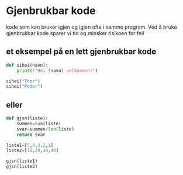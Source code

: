 # Gjenbrukbar kode

kode som kan bruker igjen og igjen ofte i samme program. Ved å bruke gjenbrukbar kode sparer vi tid og minsker risikoen for feil


## et eksempel på en lett gjenbrukbar kode
```python
def sihei(navn):
    print(f"Hei {navn} velkommen!")

sihei("Thor")
sihei("Peder")


```
## eller

```python
def gjsn(liste):
    summen=sum(liste)
    svar=summen/len(liste)
    return svar

liste1=[5,4,3,2,1]
liste2=[10,20,30,40]

gjsn(liste1)
gjsn(liste2)

```
